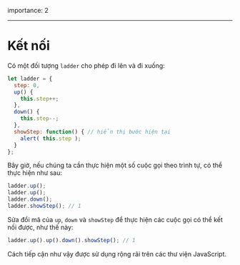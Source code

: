importance: 2

---

# Kết nối

Có một đối tượng `ladder` cho phép đi lên và đi xuống:

```js
let ladder = {
  step: 0,
  up() { 
    this.step++;
  },
  down() { 
    this.step--;
  },
  showStep: function() { // hiển thị bước hiện tại
    alert( this.step );
  }
};
```

Bây giờ, nếu chúng ta cần thực hiện một số cuộc gọi theo trình tự, có thể thực hiện như sau:

```js
ladder.up();
ladder.up();
ladder.down();
ladder.showStep(); // 1
```

Sửa đổi mã của `up`, `down` và `showStep` để thực hiện các cuộc gọi có thể kết nối được, như thế này:

```js
ladder.up().up().down().showStep(); // 1
```

Cách tiếp cận như vậy được sử dụng rộng rãi trên các thư viện JavaScript.
